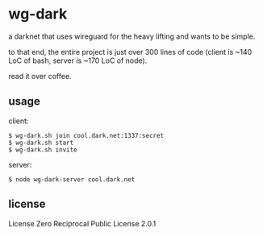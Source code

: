 # wg-dark
a darknet that uses wireguard for the heavy lifting and wants to be
simple.

to that end, the entire project is just over 300 lines of code
(client is ~140 LoC of bash, server is ~170 LoC of node).

read it over coffee.

## usage

client: 

```
$ wg-dark.sh join cool.dark.net:1337:secret
$ wg-dark.sh start
$ wg-dark.sh invite
```

server:

```
$ node wg-dark-server cool.dark.net
```

## license
License Zero Reciprocal Public License 2.0.1

